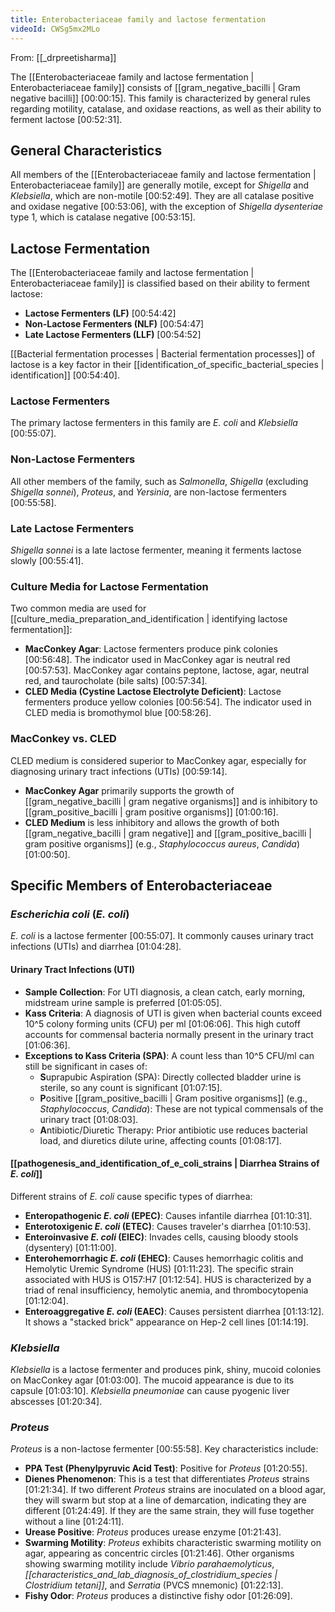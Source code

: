 ```yaml
---
title: Enterobacteriaceae family and lactose fermentation
videoId: CWSg5mx2MLo
---
```


From: [[_drpreetisharma]] <br/> 

The [[Enterobacteriaceae family and lactose fermentation | Enterobacteriaceae family]] consists of [[gram_negative_bacilli | Gram negative bacilli]] <a class="yt-timestamp" data-t="00:00:15">[00:00:15]</a>. This family is characterized by general rules regarding motility, catalase, and oxidase reactions, as well as their ability to ferment lactose <a class="yt-timestamp" data-t="00:52:31">[00:52:31]</a>.

## General Characteristics
All members of the [[Enterobacteriaceae family and lactose fermentation | Enterobacteriaceae family]] are generally motile, except for _Shigella_ and _Klebsiella_, which are non-motile <a class="yt-timestamp" data-t="00:52:49">[00:52:49]</a>. They are all catalase positive and oxidase negative <a class="yt-timestamp" data-t="00:53:06">[00:53:06]</a>, with the exception of _Shigella dysenteriae_ type 1, which is catalase negative <a class="yt-timestamp" data-t="00:53:15">[00:53:15]</a>.

## Lactose Fermentation
The [[Enterobacteriaceae family and lactose fermentation | Enterobacteriaceae family]] is classified based on their ability to ferment lactose:
*   **Lactose Fermenters (LF)** <a class="yt-timestamp" data-t="00:54:42">[00:54:42]</a>
*   **Non-Lactose Fermenters (NLF)** <a class="yt-timestamp" data-t="00:54:47">[00:54:47]</a>
*   **Late Lactose Fermenters (LLF)** <a class="yt-timestamp" data-t="00:54:52">[00:54:52]</a>

[[Bacterial fermentation processes | Bacterial fermentation processes]] of lactose is a key factor in their [[identification_of_specific_bacterial_species | identification]] <a class="yt-timestamp" data-t="00:54:40">[00:54:40]</a>.

### Lactose Fermenters
The primary lactose fermenters in this family are _E. coli_ and _Klebsiella_ <a class="yt-timestamp" data-t="00:55:07">[00:55:07]</a>.

### Non-Lactose Fermenters
All other members of the family, such as _Salmonella_, _Shigella_ (excluding _Shigella sonnei_), _Proteus_, and _Yersinia_, are non-lactose fermenters <a class="yt-timestamp" data-t="00:55:58">[00:55:58]</a>.

### Late Lactose Fermenters
_Shigella sonnei_ is a late lactose fermenter, meaning it ferments lactose slowly <a class="yt-timestamp" data-t="00:55:41">[00:55:41]</a>.

### Culture Media for Lactose Fermentation
Two common media are used for [[culture_media_preparation_and_identification | identifying lactose fermentation]]:
*   **MacConkey Agar**: Lactose fermenters produce pink colonies <a class="yt-timestamp" data-t="00:56:48">[00:56:48]</a>. The indicator used in MacConkey agar is neutral red <a class="yt-timestamp" data-t="00:57:53">[00:57:53]</a>. MacConkey agar contains peptone, lactose, agar, neutral red, and taurocholate (bile salts) <a class="yt-timestamp" data-t="00:57:34">[00:57:34]</a>.
*   **CLED Media (Cystine Lactose Electrolyte Deficient)**: Lactose fermenters produce yellow colonies <a class="yt-timestamp" data-t="00:56:54">[00:56:54]</a>. The indicator used in CLED media is bromothymol blue <a class="yt-timestamp" data-t="00:58:26">[00:58:26]</a>.

### MacConkey vs. CLED
CLED medium is considered superior to MacConkey agar, especially for diagnosing urinary tract infections (UTIs) <a class="yt-timestamp" data-t="00:59:14">[00:59:14]</a>.
*   **MacConkey Agar** primarily supports the growth of [[gram_negative_bacilli | gram negative organisms]] and is inhibitory to [[gram_positive_bacilli | gram positive organisms]] <a class="yt-timestamp" data-t="01:00:16">[01:00:16]</a>.
*   **CLED Medium** is less inhibitory and allows the growth of both [[gram_negative_bacilli | gram negative]] and [[gram_positive_bacilli | gram positive organisms]] (e.g., _Staphylococcus aureus_, _Candida_) <a class="yt-timestamp" data-t="01:00:50">[01:00:50]</a>.

## Specific Members of Enterobacteriaceae

### _Escherichia coli_ (_E. coli_)
_E. coli_ is a lactose fermenter <a class="yt-timestamp" data-t="00:55:07">[00:55:07]</a>. It commonly causes urinary tract infections (UTIs) and diarrhea <a class="yt-timestamp" data-t="01:04:28">[01:04:28]</a>.

#### Urinary Tract Infections (UTI)
*   **Sample Collection**: For UTI diagnosis, a clean catch, early morning, midstream urine sample is preferred <a class="yt-timestamp" data-t="01:05:05">[01:05:05]</a>.
*   **Kass Criteria**: A diagnosis of UTI is given when bacterial counts exceed 10^5 colony forming units (CFU) per ml <a class="yt-timestamp" data-t="01:06:06">[01:06:06]</a>. This high cutoff accounts for commensal bacteria normally present in the urinary tract <a class="yt-timestamp" data-t="01:06:36">[01:06:36]</a>.
*   **Exceptions to Kass Criteria (SPA)**: A count less than 10^5 CFU/ml can still be significant in cases of:
    *   **S**uprapubic Aspiration (SPA): Directly collected bladder urine is sterile, so any count is significant <a class="yt-timestamp" data-t="01:07:15">[01:07:15]</a>.
    *   **P**ositive [[gram_positive_bacilli | Gram positive organisms]] (e.g., _Staphylococcus_, _Candida_): These are not typical commensals of the urinary tract <a class="yt-timestamp" data-t="01:08:03">[01:08:03]</a>.
    *   **A**ntibiotic/Diuretic Therapy: Prior antibiotic use reduces bacterial load, and diuretics dilute urine, affecting counts <a class="yt-timestamp" data-t="01:08:17">[01:08:17]</a>.

#### [[pathogenesis_and_identification_of_e_coli_strains | Diarrhea Strains of _E. coli_]]
Different strains of _E. coli_ cause specific types of diarrhea:
*   **Enteropathogenic _E. coli_ (EPEC)**: Causes infantile diarrhea <a class="yt-timestamp" data-t="01:10:31">[01:10:31]</a>.
*   **Enterotoxigenic _E. coli_ (ETEC)**: Causes traveler's diarrhea <a class="yt-timestamp" data-t="01:10:53">[01:10:53]</a>.
*   **Enteroinvasive _E. coli_ (EIEC)**: Invades cells, causing bloody stools (dysentery) <a class="yt-timestamp" data-t="01:11:00">[01:11:00]</a>.
*   **Enterohemorrhagic _E. coli_ (EHEC)**: Causes hemorrhagic colitis and Hemolytic Uremic Syndrome (HUS) <a class="yt-timestamp" data-t="01:11:23">[01:11:23]</a>. The specific strain associated with HUS is O157:H7 <a class="yt-timestamp" data-t="01:12:54">[01:12:54]</a>. HUS is characterized by a triad of renal insufficiency, hemolytic anemia, and thrombocytopenia <a class="yt-timestamp" data-t="01:12:04">[01:12:04]</a>.
*   **Enteroaggregative _E. coli_ (EAEC)**: Causes persistent diarrhea <a class="yt-timestamp" data-t="01:13:12">[01:13:12]</a>. It shows a "stacked brick" appearance on Hep-2 cell lines <a class="yt-timestamp" data-t="01:14:19">[01:14:19]</a>.

### _Klebsiella_
_Klebsiella_ is a lactose fermenter and produces pink, shiny, mucoid colonies on MacConkey agar <a class="yt-timestamp" data-t="01:03:00">[01:03:00]</a>. The mucoid appearance is due to its capsule <a class="yt-timestamp" data-t="01:03:10">[01:03:10]</a>. _Klebsiella pneumoniae_ can cause pyogenic liver abscesses <a class="yt-timestamp" data-t="01:20:34">[01:20:34]</a>.

### _Proteus_
_Proteus_ is a non-lactose fermenter <a class="yt-timestamp" data-t="00:55:58">[00:55:58]</a>. Key characteristics include:
*   **PPA Test (Phenylpyruvic Acid Test)**: Positive for _Proteus_ <a class="yt-timestamp" data-t="01:20:55">[01:20:55]</a>.
*   **Dienes Phenomenon**: This is a test that differentiates _Proteus_ strains <a class="yt-timestamp" data-t="01:21:34">[01:21:34]</a>. If two different _Proteus_ strains are inoculated on a blood agar, they will swarm but stop at a line of demarcation, indicating they are different <a class="yt-timestamp" data-t="01:24:49">[01:24:49]</a>. If they are the same strain, they will fuse together without a line <a class="yt-timestamp" data-t="01:24:11">[01:24:11]</a>.
*   **Urease Positive**: _Proteus_ produces urease enzyme <a class="yt-timestamp" data-t="01:21:43">[01:21:43]</a>.
*   **Swarming Motility**: _Proteus_ exhibits characteristic swarming motility on agar, appearing as concentric circles <a class="yt-timestamp" data-t="01:21:46">[01:21:46]</a>. Other organisms showing swarming motility include _Vibrio parahaemolyticus_, _[[characteristics_and_lab_diagnosis_of_clostridium_species | Clostridium tetani]]_, and _Serratia_ (PVCS mnemonic) <a class="yt-timestamp" data-t="01:22:13">[01:22:13]</a>.
*   **Fishy Odor**: _Proteus_ produces a distinctive fishy odor <a class="yt-timestamp" data-t="01:26:09">[01:26:09]</a>.